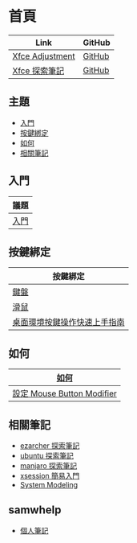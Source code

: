 

# 首頁

| Link | GitHub |
| ---- | ------ |
| [Xfce Adjustment](https://samwhelp.github.io/xfce-adjustment/) | [GitHub](https://github.com/samwhelp/xfce-adjustment) |
| [Xfce 探索筆記](https://samwhelp.github.io/note-about-xfce/) | [GitHub](https://github.com/samwhelp/note-about-xfce) |




## 主題

* [入門](#入門)
* [按鍵綁定](#按鍵綁定)
* [如何](#如何)
* [相關筆記](#相關筆記)




## 入門

| 議題 |
| --- |
| [入門](https://samwhelp.github.io/note-about-xfce/read/start.html) |




## 按鍵綁定

| 按鍵綁定 |
| -------- |
| [鍵盤](https://samwhelp.github.io/note-about-xfce/read/config/keybind.html) |
| [滑鼠](https://samwhelp.github.io/note-about-xfce/read/config/mousebind.html) |
| [桌面環境按鍵操作快速上手指南](https://samwhelp.github.io/system-modeling/read/zh_tw/quick-start) |





## 如何

| [如何](https://samwhelp.github.io/note-about-xfce/read/howto.html) |
| ------- |
| [設定 Mouse Button Modifier](https://samwhelp.github.io/note-about-xfce/read/howto/config-mouse-button-modifier.html) |





## 相關筆記

* [ezarcher 探索筆記](https://samwhelp.github.io/note-about-ezarcher/)
* [ubuntu 探索筆記](https://samwhelp.github.io/note-about-ubuntu/)
* [manjaro 探索筆記](https://samwhelp.github.io/note-about-manjaro/)
* [xsession 簡易入門](https://samwhelp.github.io/note-about-xsession/)
* [System Modeling](https://samwhelp.github.io/system-modeling/)


## samwhelp

* [個人筆記](https://samwhelp.github.io/book/)
